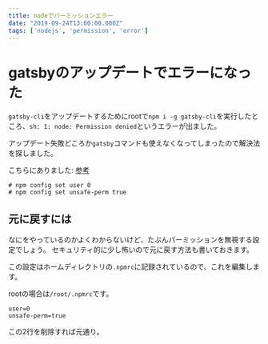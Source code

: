 ```yaml
---
title: nodeでパーミッションエラー 
date: "2019-09-24T13:00:00.000Z"
tags: ['nodejs', 'permission', 'error']
---
```


# gatsbyのアップデートでエラーになった

`gatsby-cli`をアップデートするためにrootで`npm i -g gatsby-cli`を実行したところ、`sh: 1: node: Permission denied`というエラーが出ました。

アップデート失敗どころか`gatsby`コマンドも使えなくなってしまったので解決法を探しました。

こちらにありました: <a href='https://codehex.hateblo.jp/entry/2017/04/18/000000' target='_blank'>参考</a>

```shell:title=<span>shell</span>
# npm config set user 0
# npm config set unsafe-perm true
```

## 元に戻すには

なにをやっているのかよくわからないけど、たぶんパーミッションを無視する設定でしょう。
セキュリティ的に少し怖いので元に戻す方法も書いておきます。

この設定はホームディレクトリの`.npmrc`に記録されているので、これを編集します。

rootの場合は`/root/.npmrc`です。

```text:title=<span>/root/.npmrc</span>
user=0
unsafe-perm=true
```

この2行を削除すれば元通り。